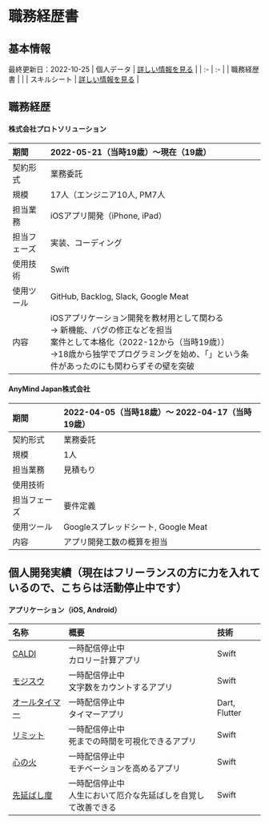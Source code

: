 # 職務経歴書
## 基本情報
最終更新日：2022-10-25
| 個人データ | [詳しい情報を見る](/personal-data.md) |
| :- | :- |
| 職務経歴書 |  |
| スキルシート | [詳しい情報を見る](/skill-sheet.md) |

## 職務経歴
<!--
#### 社名
| 期間  | 2022-00-00（当時20歳）〜 2022-00-00（当時20歳） |
| :- | :- |
| 契約形式 | 業務委託, 正社員 |
| 規模 | 1人（エンジニア0人, BE0人, PO0人, PM0人, デザイナー0人 |
| 担当業務 | アプリ開発, フロントエンド, サーバーサイド |
| 担当フェーズ | 要件定義, 設計, 実装、コーディング, テスト, 運用・保守 |
| 使用技術 |  |
| 使用ツール | GitHub, Backlog, Slack, Googleスプレッドシート, Google Meat |
| 内容 | 〇〇として関わる<br>→ 〇〇を担当 |
-->
#### 株式会社プロトソリューション
| 期間  | 2022-05-21（当時19歳）〜現在（19歳） |
| :- | :- |
| 契約形式 | 業務委託 |
| 規模 | 17人（エンジニア10人, PM7人 |
| 担当業務 | iOSアプリ開発（iPhone, iPad） |
| 担当フェーズ | 実装、コーディング |
| 使用技術 | Swift |
| 使用ツール | GitHub, Backlog, Slack, Google Meat |
| 内容 | iOSアプリケーション開発を教材用として関わる<br>→ 新機能、バグの修正などを担当<br>案件として本格化（2022-12から（当時19歳））<br>→18歳から独学でプログラミングを始め、「」という条件があったのにも関わらずその壁を突破 |

#### AnyMind Japan株式会社
| 期間  | 2022-04-05（当時18歳）〜 2022-04-17（当時19歳） |
| :- | :- |
| 契約形式 | 業務委託 |
| 規模 | 1人 |
| 担当業務 | 見積もり |
| 使用技術 |  |
| 担当フェーズ | 要件定義 |
| 使用ツール | Googleスプレッドシート, Google Meat |
| 内容 | アプリ開発工数の概算を担当 |

## 個人開発実績（現在はフリーランスの方に力を入れているので、こちらは活動停止中です）
  #### アプリケーション（iOS, Android）
  | 名称 | 概要 | 技術 |
  | :- | :- | :- |
  | [CALDI](xxx) | 一時配信停止中<br>カロリー計算アプリ | Swift |
  | [モジスウ](xxx) | 一時配信停止中<br>文字数をカウントするアプリ | Swift |
  | [オールタイマー](xxx) | 一時配信停止中<br>タイマーアプリ | Dart, Flutter |
  | [リミット](xxx) | 一時配信停止中<br>死までの時間を可視化できるアプリ | Swift |
  | [心の火](xxx) | 一時配信停止中<br>モチベーションを高めるアプリ | Swift |
  | [先延ばし度](xxx) | 一時配信停止中<br>人生において厄介な先延ばしを自覚して改善できる | Swift |
  
  
